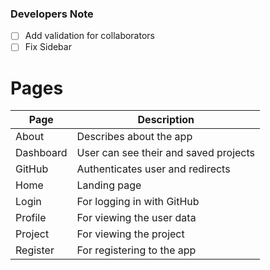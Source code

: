 ### Developers Note

- [ ] Add validation for collaborators
- [ ] Fix Sidebar

# Pages

| Page      | Description                           |
| --------- | ------------------------------------- |
| About     | Describes about the app               |
| Dashboard | User can see their and saved projects |
| GitHub    | Authenticates user and redirects      |
| Home      | Landing page                          |
| Login     | For logging in with GitHub            |
| Profile   | For viewing the user data             |
| Project   | For viewing the project               |
| Register  | For registering to the app            |

